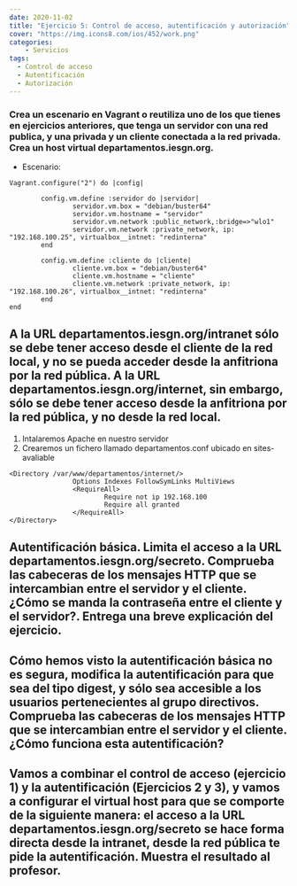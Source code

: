 ```yaml
---
date: 2020-11-02
title: "Ejercicio 5: Control de acceso, autentificación y autorización"
cover: "https://img.icons8.com/ios/452/work.png"
categories: 
    - Servicios
tags:
  - Control de acceso
  - Autentificación
  - Autorización
---
```


### Crea un escenario en Vagrant o reutiliza uno de los que tienes en ejercicios anteriores, que tenga un servidor con una red publica, y una privada y un cliente conectada a la red privada. Crea un host virtual departamentos.iesgn.org.

* Escenario:
```shell
Vagrant.configure("2") do |config|

        config.vm.define :servidor do |servidor|
                servidor.vm.box = "debian/buster64"
                servidor.vm.hostname = "servidor"
                servidor.vm.network :public_network,:bridge=>"wlo1"
                servidor.vm.network :private_network, ip: "192.168.100.25", virtualbox__intnet: "redinterna"
        end

        config.vm.define :cliente do |cliente|
                cliente.vm.box = "debian/buster64"
                cliente.vm.hostname = "cliente"
                cliente.vm.network :private_network, ip: "192.168.100.26", virtualbox__intnet: "redinterna"
        end
end
```

## A la URL departamentos.iesgn.org/intranet sólo se debe tener acceso desde el cliente de la red local, y no se pueda acceder desde la anfitriona por la red pública. A la URL departamentos.iesgn.org/internet, sin embargo, sólo se debe tener acceso desde la anfitriona por la red pública, y no desde la red local.

1. Intalaremos Apache en nuestro servidor
2. Crearemos un fichero llamado departamentos.conf ubicado en sites-avaliable
```shell
<Directory /var/www/departamentos/internet/>
                Options Indexes FollowSymLinks MultiViews
                <RequireAll>
                        Require not ip 192.168.100
                        Require all granted
                </RequireAll>
</Directory>
```

## Autentificación básica. Limita el acceso a la URL departamentos.iesgn.org/secreto. Comprueba las cabeceras de los mensajes HTTP que se intercambian entre el servidor y el cliente. ¿Cómo se manda la contraseña entre el cliente y el servidor?. Entrega una breve explicación del ejercicio.

## Cómo hemos visto la autentificación básica no es segura, modifica la autentificación para que sea del tipo digest, y sólo sea accesible a los usuarios pertenecientes al grupo directivos. Comprueba las cabeceras de los mensajes HTTP que se intercambian entre el servidor y el cliente. ¿Cómo funciona esta autentificación?

## Vamos a combinar el control de acceso (ejercicio 1) y la autentificación (Ejercicios 2 y 3), y vamos a configurar el virtual host para que se comporte de la siguiente manera: el acceso a la URL departamentos.iesgn.org/secreto se hace forma directa desde la intranet, desde la red pública te pide la autentificación. Muestra el resultado al profesor.

